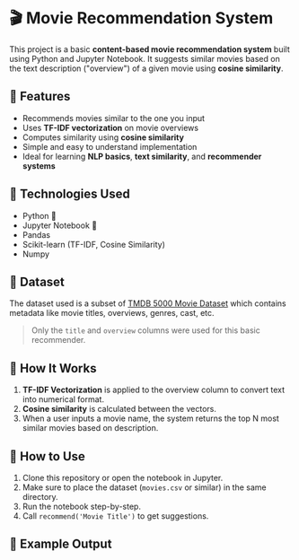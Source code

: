 # 🎬 Movie Recommendation System

This project is a basic **content-based movie recommendation system** built using Python and Jupyter Notebook. It suggests similar movies based on the text description ("overview") of a given movie using **cosine similarity**.

## 📌 Features

- Recommends movies similar to the one you input
- Uses **TF-IDF vectorization** on movie overviews
- Computes similarity using **cosine similarity**
- Simple and easy to understand implementation
- Ideal for learning **NLP basics**, **text similarity**, and **recommender systems**

## 🔧 Technologies Used

- Python 🐍
- Jupyter Notebook 📒
- Pandas
- Scikit-learn (TF-IDF, Cosine Similarity)
- Numpy

## 📁 Dataset

The dataset used is a subset of [TMDB 5000 Movie Dataset](https://www.kaggle.com/datasets/tmdb/tmdb-movie-metadata) which contains metadata like movie titles, overviews, genres, cast, etc.

> Only the `title` and `overview` columns were used for this basic recommender.

## 🚀 How It Works

1. **TF-IDF Vectorization** is applied to the overview column to convert text into numerical format.
2. **Cosine similarity** is calculated between the vectors.
3. When a user inputs a movie name, the system returns the top N most similar movies based on description.

## 🧠 How to Use

1. Clone this repository or open the notebook in Jupyter.
2. Make sure to place the dataset (`movies.csv` or similar) in the same directory.
3. Run the notebook step-by-step.
4. Call `recommend('Movie Title')` to get suggestions.

## 📝 Example Output
